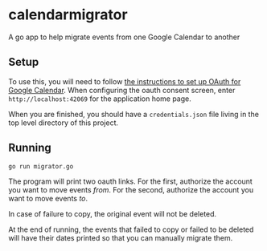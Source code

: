 # calendarmigrator
A go app to help migrate events from one Google Calendar to another

## Setup

To use this, you will need to follow
[the instructions to set up OAuth for Google Calendar](https://developers.google.com/calendar/api/quickstart/go#set_up_your_environment).
When configuring the oauth consent screen, enter `http://localhost:42069`
for the application home page.

When you are finished, you should have a `credentials.json` file living in
the top level directory of this project.

## Running

```bash
go run migrator.go
```

The program will print two oauth links. For the first, authorize the account
you want to move events *from*. For the second, authorize the account you want
to move events *to*.

In case of failure to copy, the original event will not be deleted.

At the end of running, the events that failed to copy or failed to be deleted
will have their dates printed so that you can manually migrate them.
